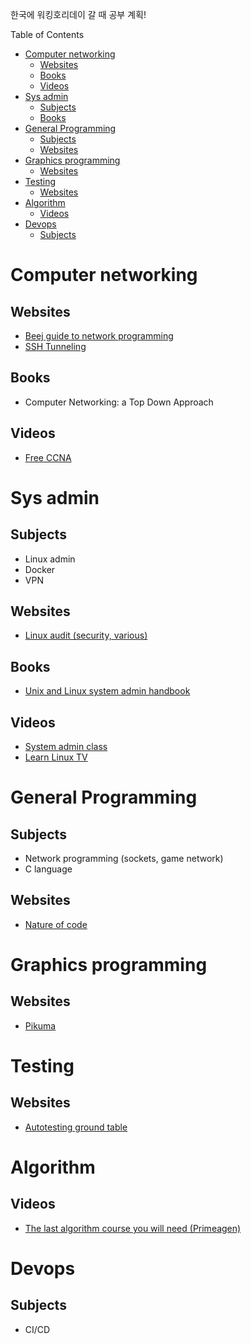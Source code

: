 한국에 워킹호리데이 갈 때 공부 계획!

<!-- START doctoc generated TOC please keep comment here to allow auto update -->
<!-- DON'T EDIT THIS SECTION, INSTEAD RE-RUN doctoc TO UPDATE -->
Table of Contents

- [Computer networking](#computer-networking)
  - [Websites](#websites)
  - [Books](#books)
  - [Videos](#videos)
- [Sys admin](#sys-admin)
  - [Subjects](#subjects)
  - [Books](#books-1)
- [General Programming](#general-programming)
  - [Subjects](#subjects-1)
  - [Websites](#websites-1)
- [Graphics programming](#graphics-programming)
  - [Websites](#websites-2)
- [Testing](#testing)
  - [Websites](#websites-3)
- [Algorithm](#algorithm)
  - [Videos](#videos-1)
- [Devops](#devops)
  - [Subjects](#subjects-2)

<!-- END doctoc generated TOC please keep comment here to allow auto update -->


# Computer networking

## Websites
* [Beej guide to network programming](https://beej.us/guide/bgnet/)
* [SSH Tunneling](https://iximiuz.com/en/posts/ssh-tunnels/)

## Books
* Computer Networking: a Top Down Approach 

## Videos
* [Free CCNA](https://www.youtube.com/playlist?list=PLxbwE86jKRgMpuZuLBivzlM8s2Dk5lXBQ)


# Sys admin

## Subjects
* Linux admin
* Docker
* VPN

## Websites
* [Linux audit (security, various)](https://linux-audit.com/)

## Books
* [Unix and Linux system admin handbook](https://www.amazon.fr/UNIX-Linux-System-Administration-Handbook/dp/0134277554?crid=2FTPUATDOZ4XN&dib=eyJ2IjoiMSJ9.wZZXmwhJpEzKBnyLthelgQQoS7CDG0RWkNAyhQlMsPtPVFO0v5P6Hf8uvFFCUpoIJJzRtQIQ_jO7JjX9Y-PNErzPheP_Rg5QtMLBpzkk4jsI9-9TsCwILXOa9y7BKETmIlbpZoFWEo1B9tulxPHvLKNlAtc9xhErQ21wjfofSy4Llgf9u0WMjpEC_VrnI-_yUu3fHT2bMKwGEfAIjRaOhYj5naCNOKQpqp4XhVXF0UEnGTqD_GAqP8xesHljD31WESEesnWEyDnKQJ10QV4T5irqiNwzERfTNyHy532CQ2t_S1XELQp4I2R5bCZtJo4phoQJgTGXFm02eDUQzCetSZEiRIHY-WB_yvU0OOlhRBIEASb5rNw8JyBwHWveepN0a_C-3L0t98yJgZOsSsQBAvliyKAhgan_NAAdF4urt5BJi5fYd565_4x5pT8-VIHh.gwbIKTQGfYkDd5_9k4hhu0nwIpWHfb67kEVAIO2a9vw&dib_tag=se&keywords=unix+and+linux+system+administration+handbook&qid=1738831680&sprefix=linux+unix%2Caps%2C105&sr=8-1)

## Videos
* [System admin class](https://www.youtube.com/@cs615asa)
* [Learn Linux TV](https://www.youtube.com/@LearnLinuxTV/videos)


# General Programming

## Subjects
* Network programming (sockets, game network)
* C language

## Websites
* [Nature of code](https://natureofcode.com/)


# Graphics programming

## Websites
* [Pikuma](https://pikuma.com/)


# Testing

## Websites

* [Autotesting ground table](https://autotestingroundtable.com/)


# Algorithm

## Videos

* [The last algorithm course you will need (Primeagen)](https://www.youtube.com/watch?v=Lwr3-doAgaI)

# Devops

## Subjects

* CI/CD
